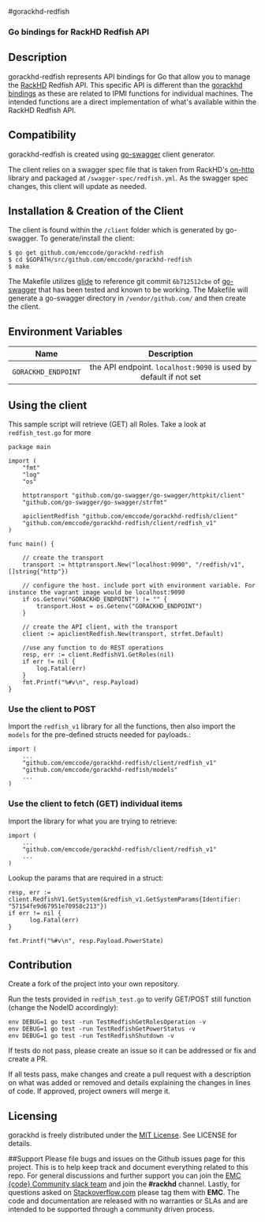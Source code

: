 #gorackhd-redfish

### Go bindings for RackHD Redfish API

## Description
gorackhd-redfish represents API bindings for Go that allow you to manage the [RackHD](https://github.com/RackHD/RackHD) Redfish API. This specific API is different than the [gorackhd bindings](https://github.com/emccode/gorackhd) as these are related to IPMI functions for individual machines. The intended functions are a direct implementation of what's available within the RackHD Redfish API. 

## Compatibility
gorackhd-redfish is created using [go-swagger](https://github.com/go-swagger/go-swagger) client generator. 

The client relies on a swagger spec file that is taken from RackHD's [on-http](https://github.com/RackHD/on-http) library and packaged at `/swagger-spec/redfish.yml`. As the swagger spec changes, this client will update as needed. 

## Installation & Creation of the Client
The client is found within the `/client` folder which is generated by go-swagger. To generate/install the client:
```
$ go get github.com/emccode/gorackhd-redfish
$ cd $GOPATH/src/github.com/emccode/gorackhd-redfish
$ make
```

The Makefile utilizes [glide](https://github.com/Masterminds/glide) to reference git commit `6b712512cbe` of [go-swagger](https://github.com/go-swagger/go-swagger) that has been tested and known to be working. The Makefile will generate a go-swagger directory in `/vendor/github.com/` and then create the client. 

## Environment Variables
| Name        | Description           |
| ------------- |:-------------:|
| `GORACKHD_ENDPOINT`      | the API endpoint. `localhost:9090` is used by default if not set             |


## Using the client

This sample script will retrieve (GET) all Roles. Take a look at `redfish_test.go` for more

```
package main

import (
    "fmt"
    "log"
    "os"

    httptransport "github.com/go-swagger/go-swagger/httpkit/client"
    "github.com/go-swagger/go-swagger/strfmt"

    apiclientRedfish "github.com/emccode/gorackhd-redfish/client"
    "github.com/emccode/gorackhd-redfish/client/redfish_v1"
)

func main() {

    // create the transport
    transport := httptransport.New("localhost:9090", "/redfish/v1", []string{"http"})

    // configure the host. include port with environment variable. For instance the vagrant image would be localhost:9090
    if os.Getenv("GORACKHD_ENDPOINT") != "" {
        transport.Host = os.Getenv("GORACKHD_ENDPOINT")
    }

    // create the API client, with the transport
    client := apiclientRedfish.New(transport, strfmt.Default)

    //use any function to do REST operations
    resp, err := client.RedfishV1.GetRoles(nil)
    if err != nil {
        log.Fatal(err)
    }
    fmt.Printf("%#v\n", resp.Payload)
}

```

### Use the client to POST
Import the `redfish_v1` library for all the functions, then also import the `models` for the pre-defined structs needed for payloads.:
```
import (
    ...
    "github.com/emccode/gorackhd-redfish/client/redfish_v1"
    "github.com/emccode/gorackhd-redfish/models"
    ...
)
```

### Use the client to fetch (GET) individual items

Import the library for what you are trying to retrieve:
```
import (
    ...
    "github.com/emccode/gorackhd-redfish/client/redfish_v1"
    ...
)
```

Lookup the params that are required in a struct:
```
resp, err := client.RedfishV1.GetSystem(&redfish_v1.GetSystemParams{Identifier: "57154fe9d67951e70958c213"})
if err != nil {
      log.Fatal(err)
}
    
fmt.Printf("%#v\n", resp.Payload.PowerState)

```

## Contribution
Create a fork of the project into your own repository. 

Run the tests provided in `redfish_test.go` to verify GET/POST still function (change the NodeID accordingly):
```
env DEBUG=1 go test -run TestRedfishGetRolesOperation -v
env DEBUG=1 go test -run TestRedfishGetPowerStatus -v
env DEBUG=1 go test -run TestRedfishShutdown -v
```

If tests do not pass, please create an issue so it can be addressed or fix and create a PR.

If all tests pass, make changes and create a pull request with a description on what was added or removed and details explaining the changes in lines of code. If approved, project owners will merge it.

## Licensing
gorackhd is freely distributed under the [MIT License](http://emccode.github.io/sampledocs/LICENSE "LICENSE"). See LICENSE for details.

##Support
Please file bugs and issues on the Github issues page for this project. This is to help keep track and document everything related to this repo. For general discussions and further support you can join the [EMC {code} Community slack team](http://community.emccode.com/) and join the **#rackhd** channel. Lastly, for questions asked on [Stackoverflow.com](https://stackoverflow.com) please tag them with **EMC**. The code and documentation are released with no warranties or SLAs and are intended to be supported through a community driven process.






